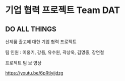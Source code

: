 ﻿# 기업 협력 프로젝트 Team DAT

## DO ALL THINGS
 
신제품 출고에 대한 기업 협력 프로젝트

팀 인원 : 이웅기, 강욥, 유수원, 곽상욱, 김명중, 장연철

프로젝트 팀 보 영상

https://youtu.be/6pRtlyijdzg
